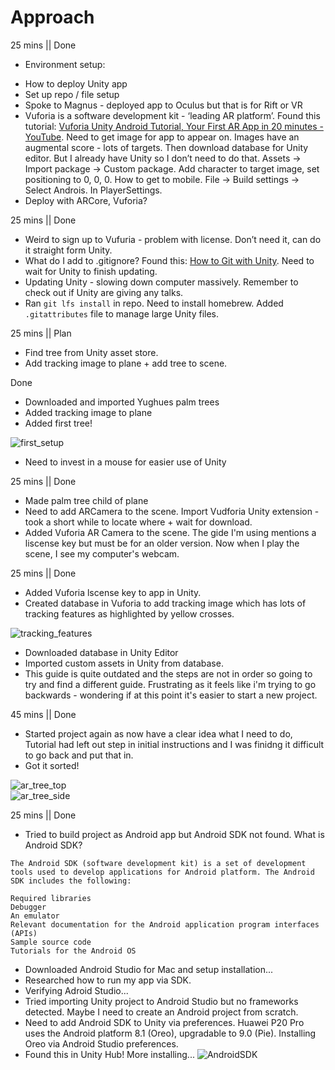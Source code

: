 # Approach

25 mins || Done
- Environment setup: 
* How to deploy Unity app 
* Set up repo / file setup
* Spoke to Magnus - deployed app to Oculus but that is for Rift or VR
* Vuforia is a software development kit - ‘leading AR platform’. Found this tutorial: [Vuforia Unity Android Tutorial, Your First AR App in 20 minutes - YouTube](https://www.youtube.com/watch?v=HnjbTytHH6U). Need to get image for app to appear on. Images have an augmental score - lots of targets. Then download database for Unity editor. But I already have Unity so I don’t need to do that.
Assets -> Import package -> Custom package. 
Add character to target image, set positioning to 0, 0, 0. 
How to get to mobile. File -> Build settings -> Select Androis. In PlayerSettings. 
* Deploy with ARCore, Vuforia?

25 mins || Done
* Weird to sign up to Vufuria - problem with license. Don’t need it, can do it straight form Unity.
* What do I add to .gitignore? Found this: [How to Git with Unity](https://thoughtbot.com/blog/how-to-git-with-unity). Need to wait for Unity to finish updating.
* Updating Unity - slowing down computer massively. Remember to check out if Unity are giving any talks.
* Ran `git lfs install` in repo. Need to install homebrew. Added `.gitattributes` file to manage large Unity files.

25 mins || Plan
* Find tree from Unity asset store. 
* Add tracking image to plane + add tree to scene.

Done
* Downloaded and imported Yughues palm trees
* Added tracking image to plane
* Added first tree! 

![first_setup](images/first_setup.png)

* Need to invest in a mouse for easier use of Unity

25 mins || Done
* Made palm tree child of plane
* Need to add ARCamera to the scene. Import Vudforia Unity extension - took a short while to locate where + wait for download.
* Added Vuforia AR Camera to the scene. The gide I'm using mentions a liscense key but must be for an older version. Now when I play the scene, I see my computer's webcam.

25 mins || Done
* Added Vuforia lscense key to app in Unity.
* Created database in Vuforia to add tracking image which has lots of tracking features as highlighted by yellow crosses.

![tracking_features](images/tracking_features.png)
* Downloaded database in Unity Editor
* Imported custom assets in Unity from database.
* This guide is quite outdated and the steps are not in order so going to try and find a different guide. Frustrating as it feels like i'm trying to go backwards - wondering if at this point it's easier to start a new project.

45 mins || Done
* Started project again as now have a clear idea what I need to do, Tutorial had left out step in initial instructions and I was finidng it difficult to go back and put that in.
* Got it sorted!

![ar_tree_top](images/ar_tree_top.png) <br>
![ar_tree_side](images/ar_tree_side.png)

25 mins || Done
* Tried to build project as Android app but Android SDK not found. What is Android SDK? 

```
The Android SDK (software development kit) is a set of development tools used to develop applications for Android platform. The Android SDK includes the following:

Required libraries
Debugger
An emulator
Relevant documentation for the Android application program interfaces (APIs)
Sample source code
Tutorials for the Android OS
```
* Downloaded Android Studio for Mac and setup installation... 
* Researched how to run my app via SDK. 
* Verifying Adroid Studio... 
* Tried importing Unity project to Android Studio but no frameworks detected. Maybe I need to create an Android project from scratch.
* Need to add Android SDK to Unity via preferences. Huawei P20 Pro uses the Android platform 8.1 (Oreo), upgradable to 9.0 (Pie). Installing Oreo via Android Studio preferences. 
* Found this in Unity Hub! More installing...
![AndroidSDK](images/AndroidSDK.png)